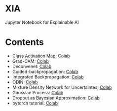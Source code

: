 # XIA
Jupyter Notebook for Explainable AI 



# Contents

- Class Activation Map: [Colab](https://colab.research.google.com/drive/12r3EjDeA8z_wUFGTR_7AgW1ESXi6xuSE)
- Grad-CAM: [Colab](https://colab.research.google.com/drive/1a0nIo5NQX6ONvKKObmose0Zaw3w7h-nA)
- Deconvenet: [Colab](https://drive.google.com/open?id=1rlWihlpgANsT_BMeMbJ4BwoWG18IdSVp)
- Guided-backpropagation: [Colab](https://drive.google.com/open?id=1eWuaUU841_aCvw9jl7UxdVZqQl1Vl-MO)
- Integrated Backpropagation: [Colab](https://drive.google.com/open?id=1ygDE-xEl17f_AUX-pdpYrJNIIdm5dFGs)
- ODIN: [Colab](https://drive.google.com/open?id=1isRm136-SUwRiwLOqbYLUoHZMIfuyXor)
- Mixture Density Network for Uncertaintes: [Colab](https://drive.google.com/open?id=1qqsy71-CB-qsfx5cKJLr6VAc3thcZmd5)
- Gaussian Process:  [Colab](https://drive.google.com/open?id=1OPUkn5bwwmbJqCaWrodLwVsOpaTSCHBg)
- Dropout as Bayesian Approximation: [Colab](https://drive.google.com/open?id=1PKtZTRLf0qhrWjO9rwI1CjDb440ybsWD)
- pytorch tutorial:  [Colab](https://drive.google.com/open?id=1wgn1-6Ftl9HO67joTAC_2mCVsCmYZ0vU)


